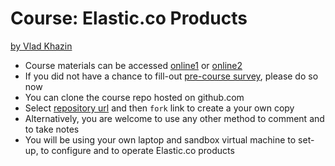 # Course: Elastic.co Products

[by Vlad Khazin](https://www.linkedin.com/in/vkhazin)

* Course materials can be accessed [online1](http://elasticsearch-2d-courseware.surge.sh/) or [online2](https://vkhazin.gitbooks.io/elasticsearch-courseware-2d/)
* If you did not have a chance to fill-out [pre-course survey](https://www.surveymonkey.com/r/DTYSF2H), please do so now
* You can clone the course repo hosted on github.com
* Select [repository url](https://github.com/vkhazin/elasticsearch-2d-courseware) and then `fork` link to create a your own copy
* Alternatively, you are welcome to use any other method to comment and to take notes
* You will be using your own laptop and sandbox virtual machine to set-up, to configure and to operate Elastic.co products
